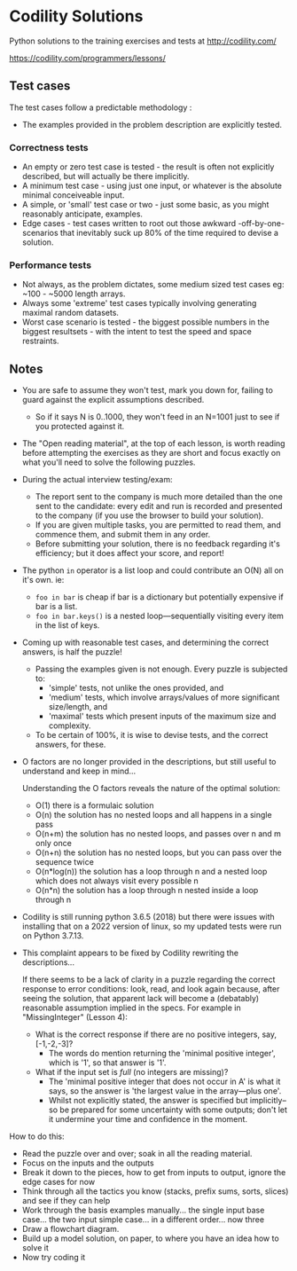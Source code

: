 # Codility Solutions

Python solutions to the training exercises and tests at http://codility.com/

https://codility.com/programmers/lessons/

## Test cases

The test cases follow a predictable methodology :

* The examples provided in the problem description are explicitly tested.

### Correctness tests
* An empty or zero test case is tested - the result is often not explicitly described, but will actually be there implicitly.
* A minimum test case - using just one input, or whatever is the absolute minimal conceiveable input.
* A simple, or 'small' test case or two - just some basic, as you might reasonably anticipate, examples.
* Edge cases - test cases written to root out those awkward -off-by-one- scenarios that inevitably suck up 80% of the time required to devise a solution.

### Performance tests

* Not always, as the problem dictates, some medium sized test cases eg: ~100 - ~5000 length arrays.
* Always some 'extreme' test cases typically involving generating maximal random datasets.
* Worst case scenario is tested - the biggest possible numbers in the biggest resultsets - with the intent to test the speed and space restraints.

## Notes

* You are safe to assume they won't test, mark you down for, failing to guard against the explicit assumptions described. 
  * So if it says N is 0..1000, they won't feed in an N=1001 just to see if you protected against it.
* The "Open reading material", at the top of each lesson, is worth reading before attempting the exercises as they are 
 short and focus exactly on what you'll need to solve the following puzzles.
* During the actual interview testing/exam:
  * The report sent to the company is much more detailed than the one sent to the candidate: every edit and run
    is recorded and presented to the company (if you use the browser to build your solution).
  * If you are given multiple tasks, you are permitted to read them, and commence them, and submit them in any order.
  * Before submitting your solution, there is no feedback regarding it's efficiency; but it does affect your score, and report!

* The python `in` operator is a list loop and could contribute an O(N) all on it's own. ie:
    * `foo in bar` is cheap if bar is a dictionary but potentially expensive if bar is a list.
    * `foo in bar.keys()` is a nested loop—sequentially visiting every item in the list of keys.
* Coming up with reasonable test cases, and determining the correct answers, is half the puzzle! 
  * Passing the examples given is not enough. Every puzzle is subjected to:
    * 'simple' tests, not unlike the ones provided, and 
    * 'medium' tests, which involve arrays/values of more significant size/length, and 
    * 'maximal' tests which present inputs of the maximum size and complexity. 
  * To be certain of 100%, it is wise to devise tests, and the correct answers, for these.

* O factors are no longer provided in the descriptions, but still useful to understand and keep in mind...  

  Understanding the O factors reveals the nature of the optimal solution:
   * O(1) there is a formulaic solution 
   * O(n) the solution has no nested loops and all happens in a single pass
   * O(n+m) the solution has no nested loops, and passes over n and m only once
   * O(n+n) the solution has no nested loops, but you can pass over the sequence twice
   * O(n*log(n)) the solution has a loop through n and a nested loop which does not always visit every possible n
   * O(n*n) the solution has a loop through n nested inside a loop through n
* Codility is still running python 3.6.5 (2018) but there were issues with installing that on a 2022 version of linux, 
  so my updated tests were run on Python 3.7.13.
* This complaint appears to be fixed by Codility rewriting the descriptions...

  If there seems to be a lack of clarity in a puzzle regarding the correct response to error conditions: 
  look, read, and look again because, after seeing the solution, that apparent lack will become a (debatably) 
  reasonable assumption implied in the specs.
  For example in "MissingInteger" (Lesson 4):
    * What is the correct response if there are no positive integers, say, [-1,-2,-3]?
      * The words do mention returning the 'minimal positive integer', which is '1', so that answer is '1'.
    * What if the input set is _full_ (no integers are missing)?
      * The 'minimal positive integer that does not occur in A' is what it says, so the answer is 'the largest value 
      in the array—plus one'.
      * Whilst not explicitly stated, the answer is specified but implicitly–so be prepared for some uncertainty with
      some outputs; don't let it undermine your time and confidence in the moment.

How to do this:

* Read the puzzle over and over; soak in all the reading material.
* Focus on the inputs and the outputs
* Break it down to the pieces, how to get from inputs to output, ignore the edge cases for now
* Think through all the tactics you know (stacks, prefix sums, sorts, slices) and see if they can help
* Work through the basis examples manually... the single input base case... the two input simple case... in a different order... now three
* Draw a flowchart diagram.
* Build up a model solution, on paper, to where you have an idea how to solve it
* Now try coding it
